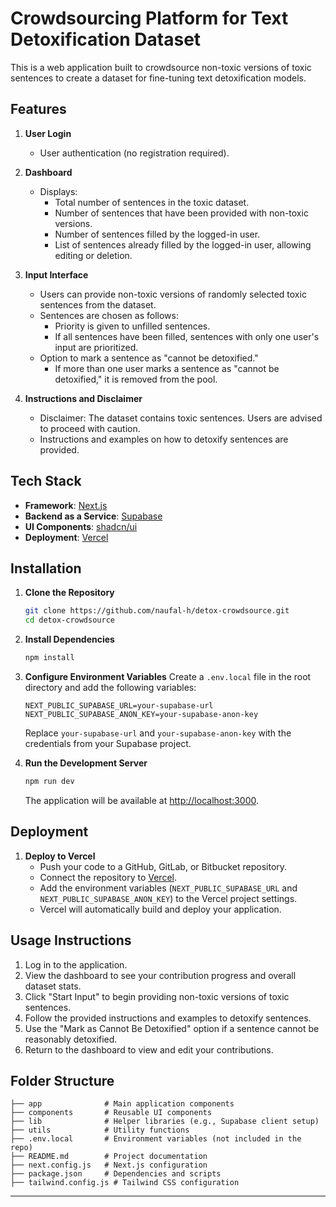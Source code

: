 # Crowdsourcing Platform for Text Detoxification Dataset

This is a web application built to crowdsource non-toxic versions of toxic sentences to create a dataset for fine-tuning text detoxification models.

## Features

1. **User Login**

   - User authentication (no registration required).

2. **Dashboard**

   - Displays:
     - Total number of sentences in the toxic dataset.
     - Number of sentences that have been provided with non-toxic versions.
     - Number of sentences filled by the logged-in user.
     - List of sentences already filled by the logged-in user, allowing editing or deletion.

3. **Input Interface**

   - Users can provide non-toxic versions of randomly selected toxic sentences from the dataset.
   - Sentences are chosen as follows:
     - Priority is given to unfilled sentences.
     - If all sentences have been filled, sentences with only one user's input are prioritized.
   - Option to mark a sentence as "cannot be detoxified."
     - If more than one user marks a sentence as "cannot be detoxified," it is removed from the pool.

4. **Instructions and Disclaimer**

   - Disclaimer: The dataset contains toxic sentences. Users are advised to proceed with caution.
   - Instructions and examples on how to detoxify sentences are provided.

## Tech Stack

- **Framework**: [Next.js](https://nextjs.org/)
- **Backend as a Service**: [Supabase](https://supabase.com/)
- **UI Components**: [shadcn/ui](https://ui.shadcn.com/)
- **Deployment**: [Vercel](https://vercel.com/)

## Installation

1. **Clone the Repository**

   ```bash
   git clone https://github.com/naufal-h/detox-crowdsource.git
   cd detox-crowdsource
   ```

2. **Install Dependencies**

   ```bash
   npm install
   ```

3. **Configure Environment Variables**
   Create a `.env.local` file in the root directory and add the following variables:

   ```env
   NEXT_PUBLIC_SUPABASE_URL=your-supabase-url
   NEXT_PUBLIC_SUPABASE_ANON_KEY=your-supabase-anon-key
   ```

   Replace `your-supabase-url` and `your-supabase-anon-key` with the credentials from your Supabase project.

4. **Run the Development Server**

   ```bash
   npm run dev
   ```

   The application will be available at [http://localhost:3000](http://localhost:3000).

## Deployment

1. **Deploy to Vercel**
   - Push your code to a GitHub, GitLab, or Bitbucket repository.
   - Connect the repository to [Vercel](https://vercel.com/).
   - Add the environment variables (`NEXT_PUBLIC_SUPABASE_URL` and `NEXT_PUBLIC_SUPABASE_ANON_KEY`) to the Vercel project settings.
   - Vercel will automatically build and deploy your application.

## Usage Instructions

1. Log in to the application.
2. View the dashboard to see your contribution progress and overall dataset stats.
3. Click "Start Input" to begin providing non-toxic versions of toxic sentences.
4. Follow the provided instructions and examples to detoxify sentences.
5. Use the "Mark as Cannot Be Detoxified" option if a sentence cannot be reasonably detoxified.
6. Return to the dashboard to view and edit your contributions.

## Folder Structure

```plaintext
├── app              # Main application components
├── components       # Reusable UI components
├── lib              # Helper libraries (e.g., Supabase client setup)
├── utils            # Utility functions
├── .env.local       # Environment variables (not included in the repo)
├── README.md        # Project documentation
├── next.config.js   # Next.js configuration
├── package.json     # Dependencies and scripts
├── tailwind.config.js # Tailwind CSS configuration
```

---
